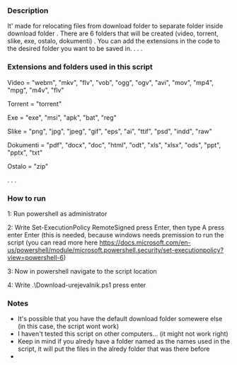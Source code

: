 ### Description

It' made for relocating files from download folder to separate folder inside download folder
.
There are 6 folders that will be created (video, torrent, slike, exe, ostalo, dokumenti)
.
You can add the extensions in the code to the desired folder you want to be saved in.
.
.
.

### Extensions and folders used in this script

Video = "webm", "mkv", "flv", "vob", "ogg", "ogv", "avi", "mov", "mp4", "mpg", "m4v", "flv"

Torrent = "torrent"

Exe = "exe", "msi", "apk", "bat", "reg"

Slike = "png", "jpg", "jpeg", "gif", "eps", "ai", "ttif", "psd", "indd", "raw"

Dokumenti = "pdf", "docx", "doc", "html", "odt", "xls", "xlsx", "ods", "ppt", "pptx", "txt"

Ostalo = "zip"

.
.
.

### How to run

1: Run powershell as administrator

2: Write    Set-ExecutionPolicy RemoteSigned   press Enter, then type   A    press enter Enter   (this is needed, because windows needs premission to run the script (you can read more here https://docs.microsoft.com/en-us/powershell/module/microsoft.powershell.security/set-executionpolicy?view=powershell-6)

3: Now in powershell navigate to the script location

4: Write   .\Download-urejevalnik.ps1       press enter



### Notes

  - It's possible that you have the default download folder somewere else (in this case, the script wont work)
  - I haven't tested this script on other computers... (it might not work right)
  - Keep in mind if you alredy have a folder named as the names used in the script, it will put the files in the alredy folder that was there before  
  -
